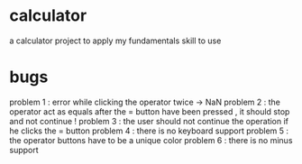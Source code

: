 # calculator
a calculator project to apply my fundamentals skill to use

# bugs 
problem 1 : error while clicking the operator twice -> NaN
problem 2 : the operator act as equals after the = button have been pressed , it should stop and not continue ! 
problem 3 : the user should not continue the operation if he clicks the = button 
problem 4 : there is no keyboard support 
problem 5 : the operator buttons have to be a unique color
problem 6 : there is no minus support

